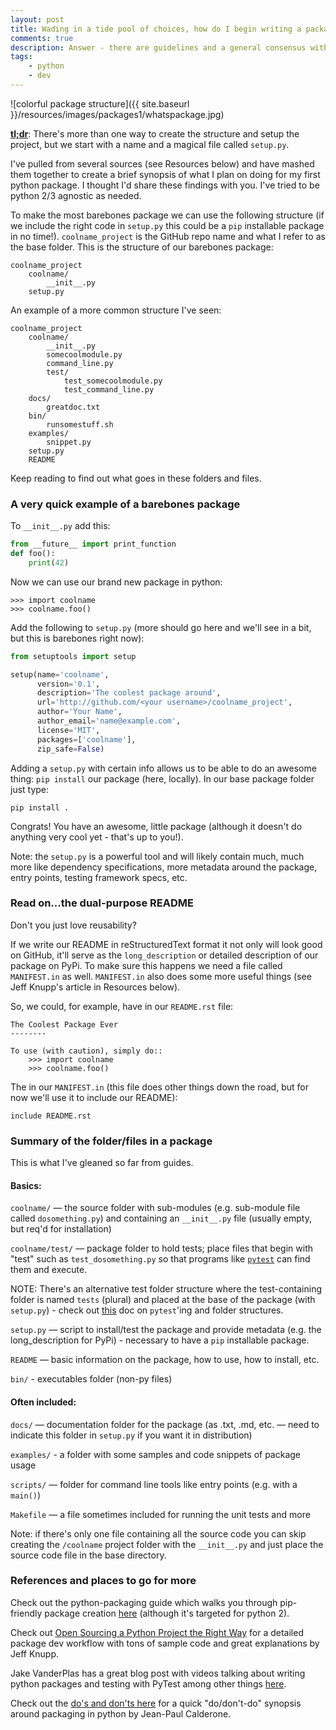 ```yaml
---
layout: post
title: Wading in a tide pool of choices, how do I begin writing a package in python?
comments: true
description: Answer - there are guidelines and a general consensus with a touch of flexibility
tags:
    - python
    - dev
---
```


![colorful package structure]({{ site.baseurl }}/resources/images/packages1/whatspackage.jpg)

[**tl;dr**](https://en.wikipedia.org/wiki/TL;DR):  There's more than one way to create the structure and setup the project, but we start with a name and a magical file called `setup.py`.

I've pulled from several sources (see Resources below) and have mashed them together to create a brief synopsis of what I plan on doing for my first python package.  I thought I'd share these findings with you.  I've tried to be python 2/3 agnostic as needed.

To make the most barebones package we can use the following structure (if we include the right code in `setup.py` this could be a `pip` installable package in no time!).  `coolname_project` is the GitHub repo name and what I refer to as the base folder.  This is the structure of our barebones package:

```
coolname_project
    coolname/
        __init__.py
    setup.py
```

An example of a more common structure I've seen:

```
coolname_project
    coolname/
        __init__.py
        somecoolmodule.py
        command_line.py
        test/
            test_somecoolmodule.py
            test_command_line.py
    docs/
        greatdoc.txt
    bin/
        runsomestuff.sh
    examples/
        snippet.py
    setup.py
    README
```

Keep reading to find out what goes in these folders and files.

### A very quick example of a barebones package


To `__init__.py` add this:

```python
from __future__ import print_function
def foo():
    print(42)
```

Now we can use our brand new package in python:

```shell
>>> import coolname
>>> coolname.foo()
```




Add the following to `setup.py` (more should go here and we'll see in a bit, but this is barebones right now):

```python
from setuptools import setup

setup(name='coolname',
      version='0.1',
      description='The coolest package around',
      url='http://github.com/<your username>/coolname_project',
      author='Your Name',
      author_email='name@example.com',
      license='MIT',
      packages=['coolname'],
      zip_safe=False)
```

Adding a `setup.py` with certain info allows us to be able to do an awesome thing: `pip install` our package (here, locally).  In our base package folder just type:

`pip install .`

Congrats!  You have an awesome, little package (although it doesn't do anything very cool yet - that's up to you!).

Note:  the `setup.py` is a powerful tool and will likely contain much, much more like dependency specifications, more metadata around the package, entry points, testing framework specs, etc.

### Read on...the dual-purpose README

Don't you just love reusability?

If we write our README in reStructuredText format it not only will look good on GitHub, it'll serve as the `long_description` or detailed description of our package on PyPi.  To make sure this happens we need a file called `MANIFEST.in` as well.  `MANIFEST.in` also does some more useful things (see Jeff Knupp's article in Resources below).

So, we could, for example, have in our `README.rst` file:

```
The Coolest Package Ever
--------

To use (with caution), simply do::
    >>> import coolname
    >>> coolname.foo()
```

The in our `MANIFEST.in` (this file does other things down the road, but for now we'll use it to include our README):

```
include README.rst
```

### Summary of the folder/files in a package

This is what I've gleaned so far from guides.

#### Basics:

`coolname/` — the source folder with sub-modules (e.g. sub-module file called `dosomething.py`) and containing an `__init__.py` file (usually empty, but req'd for installation)

`coolname/test/` — package folder to hold tests; place files that begin with "test" such as `test_dosomething.py` so that programs like [`pytest`](http://doc.pytest.org/en/latest/contents.html) can find them and execute.

NOTE:  There's an alternative test folder structure where the test-containing folder is named `tests` (plural) and placed at the base of the package (with `setup.py`) - check out [this](http://doc.pytest.org/en/latest/goodpractices.html) doc on `pytest`'ing and folder structures.

`setup.py` — script to install/test the package and provide metadata (e.g. the long_description for PyPi) - necessary to have a `pip` installable package.

`README` — basic information on the package, how to use, how to install, etc.

`bin/` - executables folder (non-py files)

#### Often included:

`docs/` — documentation folder for the package (as .txt, .md, etc. — need to indicate this folder in `setup.py` if you want it in distribution)

`examples/` - a folder with some samples and code snippets of package usage


`scripts/` — folder for command line tools like entry points (e.g. with a `main()`)

`Makefile` — a file sometimes included for running the unit tests and more



Note:   if there's only one file containing all the source code you can skip creating the `/coolname` project folder with the `__init__.py` and just place the source code file in the base directory.

### References and places to go for more

Check out the python-packaging guide which walks you through pip-friendly package creation [here](https://python-packaging.readthedocs.io/en/latest/) (although it's targeted for python 2). 

Check out [Open Sourcing a Python Project the Right Way](https://www.jeffknupp.com/blog/2013/08/16/open-sourcing-a-python-project-the-right-way/) for a detailed package dev workflow with tons of sample code and great explanations by Jeff Knupp.

Jake VanderPlas has a great blog post with videos talking about writing python packages and testing with PyTest among other things [here](http://jakevdp.github.io/blog/2017/03/03/reproducible-data-analysis-in-jupyter/).

Check out the [do's and don'ts here](http://as.ynchrono.us/2007/12/filesystem-structure-of-python-project_21.html) for a quick "do/don't-do" synopsis around packaging in python by Jean-Paul Calderone.
